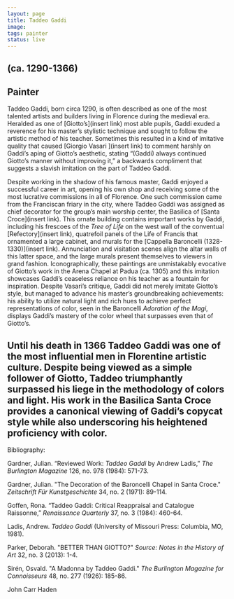 ```yaml
---
layout: page
title: Taddeo Gaddi
image:
tags: painter
status: live
---
```

## (ca. 1290-1366)
## Painter

Taddeo Gaddi, born circa 1290, is often described as one of the most talented artists and builders living in Florence during the medieval era. Heralded as one of [Giotto’s](insert link) most able pupils, Gaddi exuded a reverence for his master’s stylistic technique and sought to follow the artistic method of his teacher. Sometimes this resulted in a kind of imitative quality that caused [Giorgio Vasari ](insert link) to comment harshly on Gaddi’s aping of Giotto’s aesthetic, stating “(Gaddi) always continued Giotto’s manner without improving it,”  a backwards compliment that suggests a slavish imitation on the part of Taddeo Gaddi.

<!-- more -->

Despite working in the shadow of his famous master, Gaddi enjoyed a successful career in art, opening his own shop and receiving some of the most lucrative commissions in all of Florence. One such commission came from the Franciscan friary in the city, where Taddeo Gaddi was assigned as chief decorator for the group’s main worship center, the Basilica of [Santa Croce](insert link). This ornate building contains important works by Gaddi, including his frescoes of the *Tree of Life* on the west wall of the conventual [Refectory](insert link), quatrefoil panels of the Life of Francis that ornamented a large cabinet, and murals for the [Cappella Baroncelli (1328-1330)](insert link). Annunciation and visitation scenes align the altar walls of this latter space, and the large murals present themselves to viewers in grand fashion. Iconographically, these paintings are unmistakably evocative of Giotto’s work in the Arena Chapel at Padua (ca. 1305) and this imitation showcases Gaddi’s ceaseless reliance on his teacher as a fountain for inspiration. Despite Vasari’s critique, Gaddi did not merely imitate Giotto’s style, but managed to advance his master’s groundbreaking achievements: his ability to utilize natural light and rich hues to achieve perfect representations of color, seen in the Baroncelli *Adoration of the Magi*, displays Gaddi’s mastery of the color wheel that surpasses even that of Giotto’s.

Until his death in 1366 Taddeo Gaddi was one of the most influential men in Florentine artistic culture. Despite being viewed as a simple follower of Giotto, Taddeo triumphantly surpassed his liege in the methodology of colors and light. His work in the Basilica Santa Croce provides a canonical viewing of Gaddi’s copycat style while also underscoring his heightened proficiency with color.
-----
Bibliography:

Gardner, Julian. “Reviewed Work: *Taddeo Gaddi* by Andrew Ladis,” *The Burlington Magazine* 126, no. 978 (1984): 571-73.

Gardner, Julian. "The Decoration of the Baroncelli Chapel in Santa Croce." *Zeitschrift Für Kunstgeschichte* 34, no. 2 (1971): 89-114.

Goffen, Rona. “Taddeo Gaddi: Critical Reappraisal and Catalogue Raissonne,” *Renaissance Quarterly* 37, no. 3 (1984): 460-64.

Ladis, Andrew. *Taddeo Gaddi* (University of Missouri Press: Columbia, MO, 1981).

Parker, Deborah. "BETTER THAN GIOTTO?" *Source: Notes in the History of Art* 32, no. 3 (2013): 1-4.

Sirén, Osvald. "A Madonna by Taddeo Gaddi." *The Burlington Magazine for Connoisseurs* 48, no. 277 (1926): 185-86.

John Carr Haden
